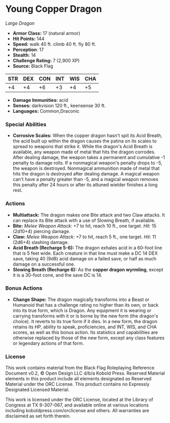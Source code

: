 # Young Copper Dragon

*Large* *Dragon*

- **Armor Class:** 17 (natural armor)
- **Hit Points:** 144 
- **Speed:** walk 40 ft. climb 40 ft. fly 80 ft.
- **Perception**: 17
- **Stealth**: 14
- **Challenge Rating:** 7 (2,900 XP)
- **Source:** Black Flag

| STR | DEX | CON | INT | WIS | CHA |
| --- | --- | --- | --- | --- | --- |
| +4 | +4 | +6 | +3 | +4 | +5 |

- **Damage Immunities:** acid
- **Senses:** darkvision 120 ft., keensense 30 ft.
- **Languages:** Common,Draconic

### Special Abilities

- **Corrosive Scales:** When the copper dragon hasn't spit its Acid Breath, the acid built up within the dragon causes the patina on its scales to spread to weapons that strike it. While the dragon's Acid Breath is available, any weapon made of metal that hits the dragon corrodes. After dealing damage, the weapon takes a permanent and cumulative -1 penalty to damage rolls. If a nonmagical weapon's penalty drops to -5, the weapon is destroyed. Nonmagical ammunition made of metal that hits the dragon is destroyed after dealing damage. A magical weapon can't have a penalty greater than -5, and a magical weapon removes this penalty after 24 hours or after its attuned wielder finishes a long rest.

### Actions

- **Multiattack:** The dragon makes one Bite attack and two Claw attacks. It can replace its Bite attack with a use of Slowing Breath, if available.
- **Bite:** _Melee Weapon Attack:_ +7 to hit, reach 10 ft., one target. _Hit:_ 15 (2d10+4) piercing damage.
- **Claw:** _Melee Weapon Attack:_ +7 to hit, reach 5 ft., one target. _Hit:_ 11 (2d6+4) slashing damage.
- **Acid Breath (Recharge 5-6):** The dragon exhales acid in a 60-foot line that is 5 feet wide. Each creature in that line must make a DC 14 DEX save, taking 40 (9d8) acid damage on a failed save, or half as much damage on a successful one.
- **Slowing Breath (Recharge 6):** As the **copper dragon wyrmling**, except it is a 30-foot cone, and the save DC is 14.

### Bonus Actions

- **Change Shape:** The dragon magically transforms into a Beast or Humanoid that has a challenge rating no higher than its own, or back into its true form, which is Dragon. Any equipment it is wearing or carrying transforms with it or is borne by the new form (the dragon's choice). It reverts to its true form if it dies. In a new form, the dragon retains its HP, ability to speak, proficiencies, and INT, WIS, and CHA scores, as well as this bonus action. Its statistics and capabilities are otherwise replaced by those of the new form, except any class features or legendary actions of that form.


### License

This work contains material from the Black Flag Roleplaying Reference Document v0.2, © Open Design LLC d/b/a Kobold Press. Reserved Material elements in this product include all elements designated as Reserved Material under the ORC License. This product contains no Expressly Designated Licensed Material.

This work is licensed under the ORC License, located at the Library of Congress at TX 9-307-067, and available online at various locations including koboldpress.com/orclicense and others. All warranties are disclaimed as set forth therein.
